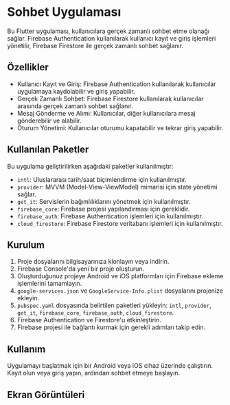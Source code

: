 # Sohbet Uygulaması

Bu Flutter uygulaması, kullanıcılara gerçek zamanlı sohbet etme olanağı sağlar. Firebase Authentication kullanılarak kullanıcı kayıt ve giriş işlemleri yönetilir, Firebase Firestore ile gerçek zamanlı sohbet sağlanır.

## Özellikler

- Kullanıcı Kayıt ve Giriş: Firebase Authentication kullanılarak kullanıcılar uygulamaya kaydolabilir ve giriş yapabilir.
- Gerçek Zamanlı Sohbet: Firebase Firestore kullanılarak kullanıcılar arasında gerçek zamanlı sohbet sağlanır.
- Mesaj Gönderme ve Alımı: Kullanıcılar, diğer kullanıcılara mesaj gönderebilir ve alabilir.
- Oturum Yönetimi: Kullanıcılar oturumu kapatabilir ve tekrar giriş yapabilir.

## Kullanılan Paketler

Bu uygulama geliştirilirken aşağıdaki paketler kullanılmıştır:

- `intl`: Uluslararası tarih/saat biçimlendirme için kullanılmıştır.
- `provider`: MVVM (Model-View-ViewModel) mimarisi için state yönetimi sağlar.
- `get_it`: Servislerin bağımlılıklarını yönetmek için kullanılmıştır.
- `firebase_core`: Firebase projesi yapılandırması için gereklidir.
- `firebase_auth`: Firebase Authentication işlemleri için kullanılmıştır.
- `cloud_firestore`: Firebase Firestore veritabanı işlemleri için kullanılmıştır.

## Kurulum

1. Proje dosyalarını bilgisayarınıza klonlayın veya indirin.
2. Firebase Console'da yeni bir proje oluşturun.
3. Oluşturduğunuz projeye Android ve iOS platformları için Firebase ekleme işlemlerini tamamlayın.
4. `google-services.json` ve `GoogleService-Info.plist` dosyalarını projenize ekleyin.
5. `pubspec.yaml` dosyasında belirtilen paketleri yükleyin: `intl`, `provider`, `get_it`, `firebase_core`, `firebase_auth`, `cloud_firestore`.
6. Firebase Authentication ve Firestore'u etkinleştirin.
7. Firebase projesi ile bağlantı kurmak için gerekli adımları takip edin.

## Kullanım

Uygulamayı başlatmak için bir Android veya iOS cihaz üzerinde çalıştırın. Kayıt olun veya giriş yapın, ardından sohbet etmeye başlayın.

## Ekran Görüntüleri

